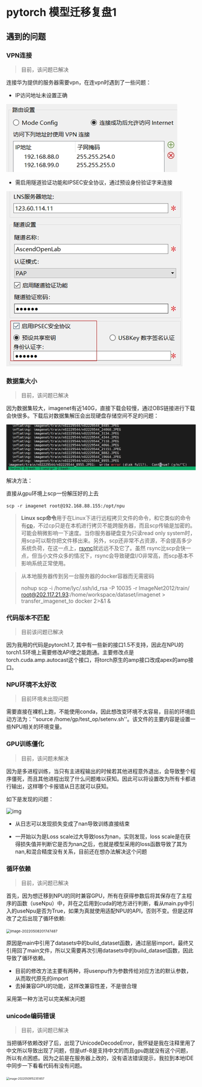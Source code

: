# pytorch 模型迁移复盘1

## 遇到的问题

### VPN连接

> 目前，该问题已解决

连接华为提供的服务器需要vpn，在连vpn时遇到了一些问题：

- IP访问地址未设置正确

![img](https://raw.githubusercontent.com/coelien/image-hosting/master/img/202205081923830.png)

- 需启用隧道验证功能和IPSEC安全协议，通过预设身份验证字来连接

![img](https://raw.githubusercontent.com/coelien/image-hosting/master/img/202205081926297.png)

### 数据集大小

> 目前，该问题已解决

因为数据集较大，imagenet有近140G，直接下载会较慢，通过OBS链接进行下载会快很多。下载后对数据集解压会出现硬盘存储空间不足的问题：

<img src="https://raw.githubusercontent.com/coelien/image-hosting/master/img/202205081935125.png" alt="image-20220508193544091" style="zoom:67%;" />

解决方法：

直接从gpu环境上scp一份解压好的上去

```scp -r imagenet root@192.168.88.155:/opt/npu```

> **Linux scp命令**用于在Linux下进行远程拷贝文件的命令，和它类似的命令有[cp](https://www.coonote.com/linux/linux-cmd-cp.html)，不过cp只是在本机进行拷贝不能跨服务器，而且scp传输是加密的。可能会稍微影响一下速度。当你服务器硬盘变为只读read only system时，用scp可以帮你把文件移出来。另外，scp还非常不占资源，不会提高多少系统负荷，在这一点上，[rsync](https://www.coonote.com/linux/linux-cmd-rsync.html)就远远不及它了。虽然 rsync比scp会快一点，但当小文件众多的情况下，rsync会导致硬盘I/O非常高，而scp基本不影响系统正常使用。

> 从本地服务器传到另一台服务器的docker容器而无需密码
>
> nohup scp -i /home/lyc/.ssh/id_rsa -P 10035 -r ImageNet2012/train/ root@202.117.21.93:/home/workspace/dataset/imagenet > transfer_imagenet_to docker 2>&1 &

### 代码版本不匹配

> 目前该问题已解决

因为我用的代码是pytorch1.7, 其中有一些新的接口1.5不支持，因此在NPU的torch1.5环境上需要修改API使之能跑通。主要修改点是torch.cuda.amp.autocast这个接口，将torch原生的amp接口改成apex的amp接口。

### NPU环境不太好改

> 目前环境未出现问题

需要直接在裸机上跑，不能使用conda，因此想改变环境不太容易，目前的环境启动方法为：''source /home/gp/test_op/setenv.sh''。该文件的主要内容是设置一些NPU相关的环境变量。

### GPU训练僵化

> 目前，该问题未解决

因为是多进程训练，当只有主进程输出的时候若其他进程意外退出，会导致整个程序僵死，而且其他进程出现了什么问题难以获知。因此可以将设置改为所有卡都进行输出，这样哪个卡报错从日志就可以获知。

如下是发现的问题：

![img](https://raw.githubusercontent.com/coelien/image-hosting/master/img/202205081956604.png)

- 从日志可以发现损失变成了nan导致训练直接结束

- 一开始以为是Loss scale过大导致loss为nan，实则发现，loss scale是在获得损失值并判断它是否为nan之后，也就是模型采用的loss函数导致了其为nan,和混合精度没有关系，目前还在想办法解决这个问题

### 循环依赖

> 目前，该问题已解决

首先，因为想迁移到NPU的同时兼容GPU，所有在获得参数后将其保存在了主程序的函数（useNpu）中，并在之后用到cuda的地方进行判断，看从main.py中引入的useNpu是否为True，如果为真就使用适配NPU的API，否则不变。但是这样改了之后出现了循环依赖:

<img src="https://raw.githubusercontent.com/coelien/image-hosting/master/img/202205082017527.png" alt="image-20220508201747487" style="zoom:67%;" />

原因是main中引用了datasets中的build_dataset函数，通过层层import，最终又引用回了main文件，所以又需要再次引用datasets中的build_dataset函数，因此导致了循环依赖。

- 目前的修改方法主要有两种，将usenpu作为参数传给对应方法的默认参数，从而取代原先的import
- 去掉兼容GPU的功能，这样改兼容性差，不是很合理

采用第一种方法可以完美解决问题

### unicode编码错误

> 目前，该问题已解决

当把循环依赖改好了后，出现了UnicodeDecodeError，我怀疑是我在注释里用了中文所以导致出现了问题，但是utf-8是支持中文的而且gpu跑就没有这个问题，所以有点困惑。因为之前是在服务器上改的，没有语法错误提示，我拉到本地IDE中同步一下看看代码有没有问题。

<img src="https://raw.githubusercontent.com/coelien/image-hosting/master/img/202205091523594.png" alt="image-20220509152351457" style="zoom: 50%;" />

